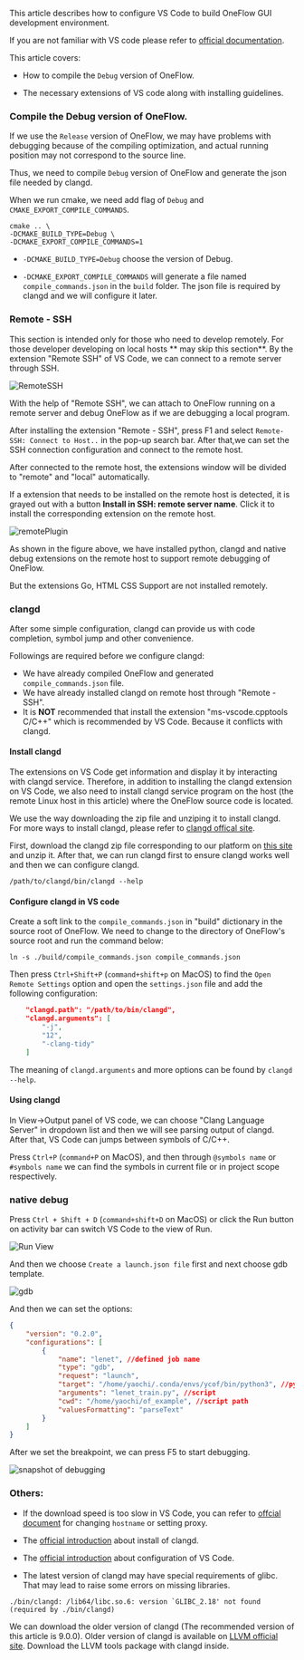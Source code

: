 This article describes how to configure VS Code to build OneFlow GUI development environment.

If you are not familiar with VS code please refer to [official documentation](https://code.visualstudio.com/docs).

This article covers:

* How to compile the `Debug` version of OneFlow.

* The necessary extensions of VS code along with installing guidelines.

### Compile the Debug version of OneFlow.

If we use the `Release` version of OneFlow, we may have problems with debugging because of the compiling optimization, and actual running position may not correspond to the source line.

Thus, we need to compile `Debug` version of OneFlow and generate the json file needed by clangd.

When we run cmake, we need add flag of `Debug` and `CMAKE_EXPORT_COMPILE_COMMANDS`.

```shell
cmake .. \
-DCMAKE_BUILD_TYPE=Debug \
-DCMAKE_EXPORT_COMPILE_COMMANDS=1
```

* `-DCMAKE_BUILD_TYPE=Debug` choose the version of Debug.

* `-DCMAKE_EXPORT_COMPILE_COMMANDS` will generate a file named `compile_commands.json` in the `build` folder. The json file is required by clangd and we will configure it later.

### Remote - SSH
This section is intended only for those who need to develop remotely. For those developer developing on local hosts ** may skip this section**.
By the extension "Remote SSH" of VS Code, we can connect to a remote server through SSH.

![RemoteSSH](imgs/plugin-remote-ssh.png)

With the help of "Remote SSH", we can attach to OneFlow running on a remote server and debug OneFlow as if we are debugging a local program.

After installing the extension "Remote - SSH", press F1 and select `Remote-SSH: Connect to Host..` in the pop-up search bar. After that,we can set the SSH connection configuration and connect to the remote host.

After connected to the remote host, the extensions window will be divided to "remote" and "local" automatically.

If a extension that needs to be installed on the remote host is detected, it is grayed out with a button **Install in SSH: remote server name**. Click it to install the corresponding extension on the remote host.

![remotePlugin](imgs/plugin-remote-ssh-install.png)

As shown in the figure above, we have installed python, clangd and native debug extensions on the remote host to support remote debugging of OneFlow.

But the extensions Go, HTML CSS Support are not installed remotely.


### clangd
After some simple configuration, clangd can provide us with code completion, symbol jump and other convenience.

Followings are required before we configure clangd:

* We have already compiled OneFlow and generated `compile_commands.json` file.
* We have already installed clangd on remote host through "Remote - SSH".
* It is **NOT** recommended that install the extension "ms-vscode.cpptools C/C++" which is recommended by VS Code. Because it conflicts with clangd.

#### Install clangd
The extensions on VS Code get information and display it by interacting with clangd service. Therefore, in addition to installing the clangd extension on VS Code, we also need to install clangd service program on the host (the remote Linux host in this article) where the OneFlow source code is located.

We use the way downloading the zip file and unziping it to install clangd. For more ways to install clangd, please refer to [clangd offical site](https://clangd.llvm.org/installation.html).

First, download the clangd zip file corresponding to our platform on [this site](https://github.com/clangd/clangd/releases/) and unzip it. After that, we can run clangd first to ensure clangd works well and then we can configure clangd.

```shell
/path/to/clangd/bin/clangd --help
```

#### Configure clangd in VS code

Create a soft link to the `compile_commands.json` in "build" dictionary in the source root of OneFlow. We need to change to the directory of OneFlow's source root and run the command below:

```shell
ln -s ./build/compile_commands.json compile_commands.json
```

Then press `Ctrl+Shift+P` (`command+shift+p` on MacOS) to find the `Open Remote Settings` option and open the `settings.json` file and add the following configuration:

```json
    "clangd.path": "/path/to/bin/clangd",
    "clangd.arguments": [
        "-j",
        "12",
        "-clang-tidy"
    ]
```
The meaning of `clangd.arguments` and more options can be found by `clangd --help`.

#### Using clangd
In View->Output panel of VS code, we can choose "Clang Language Server" in dropdown list and then we will see parsing output of clangd. After that, VS Code can jumps between symbols of C/C++.

Press `Ctrl+P` (`command+P` on MacOS), and then through `@symbols name` or `#symbols name` we can find the symbols in current file or in project scope respectively.

### native debug
Press `Ctrl + Shift + D` (`command+shift+D` on MacOS)  or click the Run button on activity bar can switch VS Code to the view of Run.

![Run View](imgs/run-view.png)

And then we choose `Create a launch.json file` first and next choose gdb template.

![gdb](imgs/gdb-select.png)

And then we can set the options:
```json
{
    "version": "0.2.0",
    "configurations": [
        {
            "name": "lenet", //defined job name
            "type": "gdb",
            "request": "launch",
            "target": "/home/yaochi/.conda/envs/ycof/bin/python3", //python path
            "arguments": "lenet_train.py", //script
            "cwd": "/home/yaochi/of_example", //script path
            "valuesFormatting": "parseText"
        }
    ]
}
```

After we set the breakpoint, we can press F5 to start debugging.

![snapshot of debugging](imgs/debug_snapshot.png)

### Others:

* If the download speed is too slow in VS Code, you can refer to [offcial document](https://code.visualstudio.com/docs/setup/network) for changing `hostname` or setting proxy.

* The [official introduction](https://clang.llvm.org/extra/clangd/Installation.html) about install of clangd.

* The [official introduction](https://code.visualstudio.com/docs/editor/debugging) about configuration of VS Code.

* The latest version of clangd may have special requirements of glibc. That may lead to raise some errors on missing libraries.

```shell
./bin/clangd: /lib64/libc.so.6: version `GLIBC_2.18' not found (required by ./bin/clangd)
```

We can download the older version of clangd (The recommended version of this article is 9.0.0). Older version of clangd is available on [LLVM official site](https://releases.llvm.org/download.html). Download the LLVM tools package with clangd inside.
